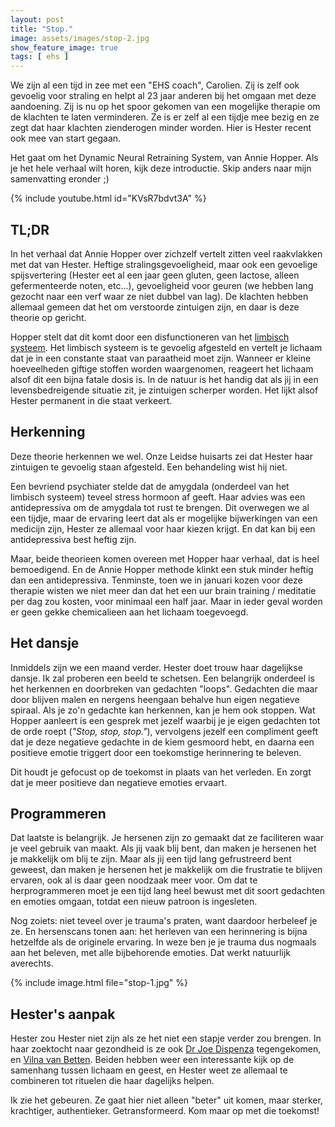 ```yaml
---
layout: post
title: "Stop."
image: assets/images/stop-2.jpg
show_feature_image: true
tags: [ ehs ]
---
```


We zijn al een tijd in zee met een "EHS coach", Carolien. Zij is zelf ook gevoelig voor straling en helpt al 23 jaar anderen bij het omgaan met deze aandoening. Zij is nu op het spoor gekomen van een mogelijke therapie om de klachten te laten verminderen. Ze is er zelf al een tijdje mee bezig en ze zegt dat haar klachten zienderogen minder worden. Hier is Hester recent ook mee van start gegaan.

Het gaat om het Dynamic Neural Retraining System, van Annie Hopper. Als je het hele verhaal wilt horen, kijk deze introductie. Skip anders naar mijn samenvatting eronder ;)

{% include youtube.html id="KVsR7bdvt3A" %}

## TL;DR

In het verhaal dat Annie Hopper over zichzelf vertelt zitten veel raakvlakken met dat van Hester. Heftige stralingsgevoeligheid, maar ook een gevoelige spijsvertering (Hester eet al een jaar geen gluten, geen lactose, alleen gefermenteerde noten, etc...), gevoeligheid voor geuren (we hebben lang gezocht naar een verf waar ze niet dubbel van lag). De klachten hebben allemaal gemeen dat het om verstoorde zintuigen zijn, en daar is deze theorie op gericht.

Hopper stelt dat dit komt door een disfunctioneren van het [limbisch systeem](https://nl.wikipedia.org/wiki/Limbisch_systeem). Het limbisch systeem is te gevoelig afgesteld en vertelt je lichaam dat je in een constante staat van paraatheid moet zijn. Wanneer er kleine hoeveelheden giftige stoffen worden waargenomen, reageert het lichaam alsof dit een bijna fatale dosis is. In de natuur is het handig dat als jij in een levensbedreigende situatie zit, je zintuigen scherper worden. Het lijkt alsof Hester permanent in die staat verkeert.

## Herkenning

Deze theorie herkennen we wel. Onze Leidse huisarts zei dat Hester haar zintuigen te gevoelig staan afgesteld. Een behandeling wist hij niet.

Een bevriend psychiater stelde dat de amygdala (onderdeel van het limbisch systeem) teveel stress hormoon af geeft. Haar advies was een antidepressiva om de amygdala tot rust te brengen. Dit overwegen we al een tijdje, maar de ervaring leert dat als er mogelijke bijwerkingen van een medicijn zijn, Hester ze allemaal voor haar kiezen krijgt. En dat kan bij een antidepressiva best heftig zijn.

Maar, beide theorieen komen overeen met Hopper haar verhaal, dat is heel bemoedigend. En de Annie Hopper methode klinkt een stuk minder heftig dan een antidepressiva. Tenminste, toen we in januari kozen voor deze therapie wisten we niet meer dan dat het een uur brain training / meditatie per dag zou kosten, voor minimaal een half jaar. Maar in ieder geval worden er geen gekke chemicalieen aan het lichaam toegevoegd.

## Het dansje

Inmiddels zijn we een maand verder. Hester doet trouw haar dagelijkse dansje. Ik zal proberen een beeld te schetsen. Een belangrijk onderdeel is het herkennen en doorbreken van gedachten "loops". Gedachten die maar door blijven malen en nergens heengaan behalve hun eigen negatieve spiraal. Als je zo'n gedachte kan herkennen, kan je hem ook stoppen. Wat Hopper aanleert is een gesprek met jezelf waarbij je je eigen gedachten tot de orde roept (*"Stop, stop, stop."*), vervolgens jezelf een compliment geeft dat je deze negatieve gedachte in de kiem gesmoord hebt, en daarna een positieve emotie triggert door een toekomstige herinnering te beleven.

Dit houdt je gefocust op de toekomst in plaats van het verleden. En zorgt dat je meer positieve dan negatieve emoties ervaart.

## Programmeren

Dat laatste is belangrijk. Je hersenen zijn zo gemaakt dat ze faciliteren waar je veel gebruik van maakt. Als jij vaak blij bent, dan maken je hersenen het je makkelijk om blij te zijn. Maar als jij een tijd lang gefrustreerd bent geweest, dan maken je hersenen het je makkelijk om die frustratie te blijven ervaren, ook al is daar geen noodzaak meer voor. Om dat te herprogrammeren moet je een tijd lang heel bewust met dit soort gedachten en emoties omgaan, totdat een nieuw patroon is ingesleten.

Nog zoiets: niet teveel over je trauma's praten, want daardoor herbeleef je ze. En hersenscans tonen aan: het herleven van een herinnering is bijna hetzelfde als de originele ervaring. In weze ben je je trauma dus nogmaals aan het beleven, met alle bijbehorende emoties. Dat werkt natuurlijk averechts.

{% include image.html file="stop-1.jpg" %}

## Hester's aanpak

Hester zou Hester niet zijn als ze het niet een stapje verder zou brengen. In haar zoektocht naar gezondheid is ze ook [Dr Joe Dispenza](https://drjoedispenza.com/) tegengekomen, en [Vilna van Betten](https://vilna.nl/). Beiden hebben weer een interessante kijk op de samenhang tussen lichaam en geest, en Hester weet ze allemaal te combineren tot rituelen die haar dagelijks helpen.

Ik zie het gebeuren. Ze gaat hier niet alleen "beter" uit komen, maar sterker, krachtiger, authentieker. Getransformeerd. Kom maar op met die toekomst!
